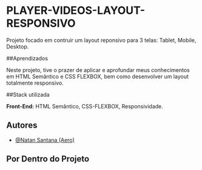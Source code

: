 # PLAYER-VIDEOS-LAYOUT-RESPONSIVO

 Projeto  focado em contruir um layout reponsivo para 3 telas: Tablet, Mobile, Desktop.

 ##Aprendizados

 Neste projeto, tive o prazer de aplicar e aprofundar meus conhecimentos em HTML Semântico e CSS FLEXBOX, bem como desenvolver um layout totalmente responsivo.

 ##Stack utilizada

 **Front-End:** HTML Semântico, CSS-FLEXBOX, Responsividade.

 ## Autores

- [@Natan Santana (Aero)](https://github.com/Natandso)


## Por Dentro do Projeto
